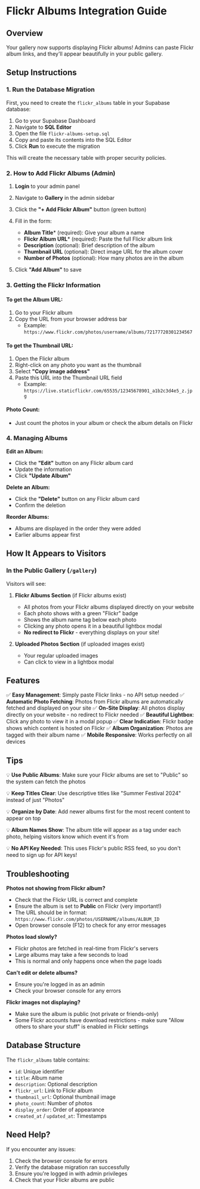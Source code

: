 # Flickr Albums Integration Guide

## Overview
Your gallery now supports displaying Flickr albums! Admins can paste Flickr album links, and they'll appear beautifully in your public gallery.

## Setup Instructions

### 1. Run the Database Migration

First, you need to create the `flickr_albums` table in your Supabase database:

1. Go to your Supabase Dashboard
2. Navigate to **SQL Editor**
3. Open the file `flickr-albums-setup.sql`
4. Copy and paste its contents into the SQL Editor
5. Click **Run** to execute the migration

This will create the necessary table with proper security policies.

### 2. How to Add Flickr Albums (Admin)

1. **Login** to your admin panel
2. Navigate to **Gallery** in the admin sidebar
3. Click the **"+ Add Flickr Album"** button (green button)
4. Fill in the form:
   - **Album Title*** (required): Give your album a name
   - **Flickr Album URL*** (required): Paste the full Flickr album link
   - **Description** (optional): Brief description of the album
   - **Thumbnail URL** (optional): Direct image URL for the album cover
   - **Number of Photos** (optional): How many photos are in the album

5. Click **"Add Album"** to save

### 3. Getting the Flickr Information

#### To get the Album URL:
1. Go to your Flickr album
2. Copy the URL from your browser address bar
   - Example: `https://www.flickr.com/photos/username/albums/72177720301234567`

#### To get the Thumbnail URL:
1. Open the Flickr album
2. Right-click on any photo you want as the thumbnail
3. Select **"Copy image address"**
4. Paste this URL into the Thumbnail URL field
   - Example: `https://live.staticflickr.com/65535/12345678901_a1b2c3d4e5_z.jpg`

#### Photo Count:
- Just count the photos in your album or check the album details on Flickr

### 4. Managing Albums

**Edit an Album:**
- Click the **"Edit"** button on any Flickr album card
- Update the information
- Click **"Update Album"**

**Delete an Album:**
- Click the **"Delete"** button on any Flickr album card
- Confirm the deletion

**Reorder Albums:**
- Albums are displayed in the order they were added
- Earlier albums appear first

## How It Appears to Visitors

### In the Public Gallery (`/gallery`)

Visitors will see:
1. **Flickr Albums Section** (if Flickr albums exist)
   - All photos from your Flickr albums displayed directly on your website
   - Each photo shows with a green "Flickr" badge
   - Shows the album name tag below each photo
   - Clicking any photo opens it in a beautiful lightbox modal
   - **No redirect to Flickr** - everything displays on your site!

2. **Uploaded Photos Section** (if uploaded images exist)
   - Your regular uploaded images
   - Can click to view in a lightbox modal

## Features

✅ **Easy Management**: Simply paste Flickr links - no API setup needed
✅ **Automatic Photo Fetching**: Photos from Flickr albums are automatically fetched and displayed on your site
✅ **On-Site Display**: All photos display directly on your website - no redirect to Flickr needed
✅ **Beautiful Lightbox**: Click any photo to view it in a modal popup
✅ **Clear Indication**: Flickr badge shows which content is hosted on Flickr
✅ **Album Organization**: Photos are tagged with their album name
✅ **Mobile Responsive**: Works perfectly on all devices

## Tips

💡 **Use Public Albums**: Make sure your Flickr albums are set to "Public" so the system can fetch the photos

💡 **Keep Titles Clear**: Use descriptive titles like "Summer Festival 2024" instead of just "Photos"

💡 **Organize by Date**: Add newer albums first for the most recent content to appear on top

💡 **Album Names Show**: The album title will appear as a tag under each photo, helping visitors know which event it's from

💡 **No API Key Needed**: This uses Flickr's public RSS feed, so you don't need to sign up for API keys!

## Troubleshooting

**Photos not showing from Flickr album?**
- Check that the Flickr URL is correct and complete
- Ensure the album is set to **Public** on Flickr (very important!)
- The URL should be in format: `https://www.flickr.com/photos/USERNAME/albums/ALBUM_ID`
- Open browser console (F12) to check for any error messages

**Photos load slowly?**
- Flickr photos are fetched in real-time from Flickr's servers
- Large albums may take a few seconds to load
- This is normal and only happens once when the page loads

**Can't edit or delete albums?**
- Ensure you're logged in as an admin
- Check your browser console for any errors

**Flickr images not displaying?**
- Make sure the album is public (not private or friends-only)
- Some Flickr accounts have download restrictions - make sure "Allow others to share your stuff" is enabled in Flickr settings

## Database Structure

The `flickr_albums` table contains:
- `id`: Unique identifier
- `title`: Album name
- `description`: Optional description
- `flickr_url`: Link to Flickr album
- `thumbnail_url`: Optional thumbnail image
- `photo_count`: Number of photos
- `display_order`: Order of appearance
- `created_at` / `updated_at`: Timestamps

## Need Help?

If you encounter any issues:
1. Check the browser console for errors
2. Verify the database migration ran successfully
3. Ensure you're logged in with admin privileges
4. Check that your Flickr albums are public

